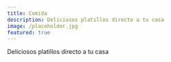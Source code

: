 ```yaml
---
title: Comida
description: Deliciosos platillos directo a tu casa
image: /placeholder.jpg
featured: true
---
```


Deliciosos platillos directo a tu casa

